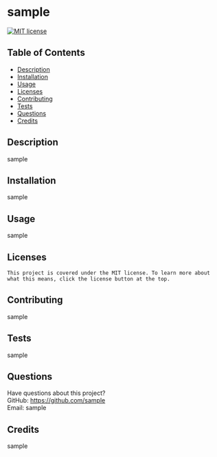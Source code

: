 # sample

  [![MIT license](https://img.shields.io/badge/License-MIT-blue.svg)](https://lbesson.mit-license.org/)

  ## Table of Contents
  * [Description](#description)
  * [Installation](#installation)
  * [Usage](#usage)
  * [Licenses](#licenses)
  * [Contributing](#contributing)
  * [Tests](#tests)
  * [Questions](#questions)
  * [Credits](#credits)

  ## Description
  sample

  ## Installation
  sample

  ## Usage
  sample

  ## Licenses
    This project is covered under the MIT license. To learn more about what this means, click the license button at the top.

  ## Contributing
  sample

  ## Tests
  sample

  ## Questions
  Have questions about this project?  
  GitHub: https://github.com/sample  
  Email: sample

  ## Credits
  sample

